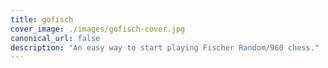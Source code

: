 ```yaml
---
title: gofisch
cover_image: ./images/gofisch-cover.jpg
canonical_url: false
description: "An easy way to start playing Fischer Random/960 chess."
---
```

